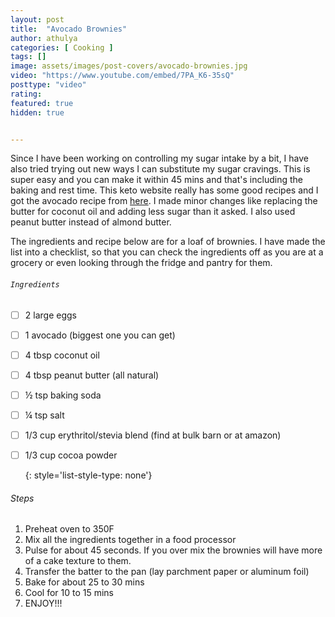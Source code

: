 ```yaml
---
layout: post
title:  "Avocado Brownies"
author: athulya
categories: [ Cooking ]
tags: []
image: assets/images/post-covers/avocado-brownies.jpg
video: "https://www.youtube.com/embed/7PA_K6-35sQ"
posttype: "video"
rating:
featured: true
hidden: true


---
```


Since I have been working on controlling my sugar intake by a bit, I have also tried trying out new ways I can substitute my sugar cravings. This is super easy and you can make it within 45 mins and that's including the baking and rest time.  This keto website really has some good recipes and I got the avocado recipe from [here](https://www.ruled.me/keto-avocado-brownies/). I made minor changes like replacing the butter for coconut oil and adding less sugar than it asked. I also used peanut butter instead of almond butter. 

The ingredients and recipe below are for a loaf of brownies. I have made the list into a checklist, so that you can check the ingredients off as you are at a grocery or even looking through the fridge and pantry for them.

###### `Ingredients`

- [ ] 2 large eggs

- [ ] 1 avocado (biggest one you can get)

- [ ] 4 tbsp coconut oil

- [ ] 4 tbsp peanut butter (all natural)

- [ ] ½ tsp baking soda

- [ ] ¼ tsp salt

- [ ] 1/3 cup erythritol/stevia blend (find at bulk barn or at amazon)

- [ ] 1/3 cup cocoa powder

  {: style='list-style-type: none'}

###### Steps

1. Preheat oven to 350F
2. Mix all the ingredients together in a food processor 
3. Pulse for about 45 seconds. If you over mix the brownies will have more of a cake texture to them.
4. Transfer the batter to the pan (lay parchment paper or aluminum foil) 
5. Bake for about 25 to 30 mins 
6. Cool for 10 to 15 mins 
7. ENJOY!!!

